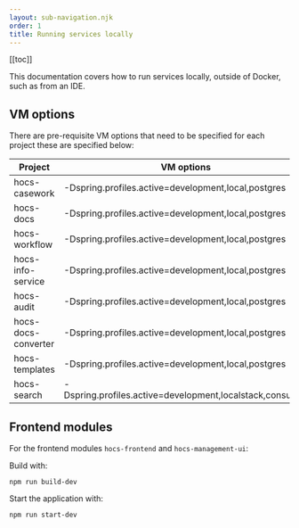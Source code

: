 ```yaml
---
layout: sub-navigation.njk
order: 1
title: Running services locally
---
```


[[toc]]

This documentation covers how to run services locally, outside of Docker, such as from an IDE.

## VM options
There are pre-requisite VM options that need to be specified for each project these are specified below:

| Project             | VM options                                                              |
|---------------------|-------------------------------------------------------------------------|
| hocs-casework       | -Dspring.profiles.active=development,local,postgres                     |
| hocs-docs           | -Dspring.profiles.active=development,local,postgres                     |
| hocs-workflow       | -Dspring.profiles.active=development,local,postgres                     |
| hocs-info-service   | -Dspring.profiles.active=development,local,postgres                     |
| hocs-audit          | -Dspring.profiles.active=development,local,postgres                     |
| hocs-docs-converter | -Dspring.profiles.active=development,local,postgres                     |
| hocs-templates      | -Dspring.profiles.active=development,local,postgres                     |
| hocs-search         | -Dspring.profiles.active=development,localstack,consumer |

## Frontend modules
For the frontend modules `hocs-frontend` and `hocs-management-ui`:

Build with:
``` 
npm run build-dev
```

Start the application with:
``` 
npm run start-dev
```

